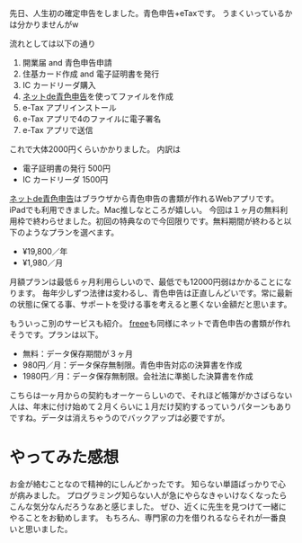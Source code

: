 先日、人生初の確定申告をしました。青色申告+eTaxです。
うまくいっているかは分かりませんがw

流れとしては以下の通り

1. 開業届 and 青色申告申請
2. 住基カード作成 and 電子証明書を発行
3. IC カードリーダ購入
4. [ネットde青色申告][]を使ってファイルを作成
5. e-Tax アプリインストール
6. e-Tax アプリで4のファイルに電子署名
7. e-Tax アプリで送信

これで大体2000円くらいかかりました。
内訳は

- 電子証明書の発行 500円
- IC カードリーダ 1500円

[ネットde青色申告][]はブラウザから青色申告の書類が作れるWebアプリです。iPadでも利用できました。Mac推しなところが嬉しい。
今回は１ヶ月の無料利用枠で終わらせました。初回の特典なので今回限りです。無料期間が終わると以下のようなプランを選べます。

- ¥19,800／年
- ¥1,980／月

月額プランは最低６ヶ月利用らしいので、最低でも12000円弱はかかることになります。
毎年少しずつ法律は変わるし、青色申告は正直しんどいです。常に最新の状態に保てる事、サポートを受ける事を考えると悪くない金額だと思います。

もういっこ別のサービスも紹介。
[freee][]も同様にネットで青色申告の書類が作れそうです。プランは以下。

- 無料：データ保存期間が３ヶ月
- 980円／月：データ保存無制限。青色申告対応の決算書を作成 
- 1980円／月：データ保存無制限。会社法に準拠した決算書を作成

こちらは一ヶ月からの契約もオーケーらしいので、それほど帳簿がかさばらない人は、年末に付け始めて２月くらいに１月だけ契約するっていうパターンもありですね。データは消えちゃうのでバックアップは必要ですが。

# やってみた感想
お金が絡むことなので精神的にしんどかったです。
知らない単語ばっかりで心が病みました。
プログラミング知らない人が急にやらなきゃいけなくなったらこんな気分なんだろうなあと感じました。
ぜひ、近くに先生を見つけて一緒にやることをお勧めします。
もちろん、専門家の力を借りれるならそれが一番良いと思いました。


[ネットde青色申告]: https://www.netdeaoiro.jp/
[freee]: http://www.freee.co.jp/

